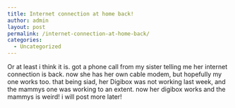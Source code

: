 ```yaml
---
title: Internet connection at home back!
author: admin
layout: post
permalink: /internet-connection-at-home-back/
categories:
  - Uncategorized
---
```

Or at least i think it is. got a phone call from my sister telling me her internet connection is back. now she has her own cable modem, but hopefully my one works too. that being siad, her Digibox was not working last week, and the mammys one was working to an extent. now her digibox works and the mammys is weird! i will post more later!